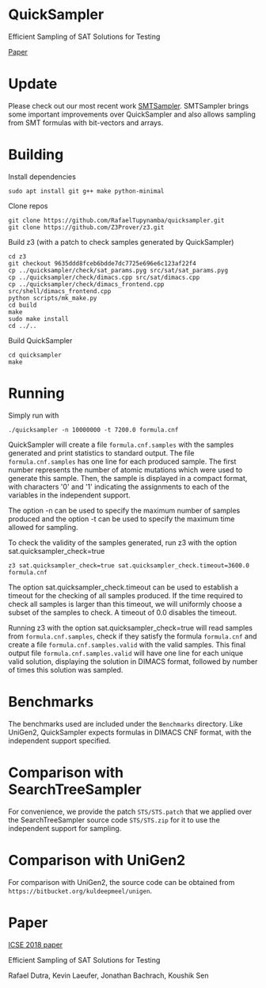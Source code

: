 # QuickSampler
Efficient Sampling of SAT Solutions for Testing

[Paper](https://people.eecs.berkeley.edu/~rtd/papers/quicksampler.pdf)

# Update

Please check out our most recent work [SMTSampler](https://github.com/RafaelTupynamba/SMTSampler).
SMTSampler brings some important improvements over QuickSampler and also allows sampling from SMT formulas with bit-vectors and arrays.

# Building

Install dependencies

```
sudo apt install git g++ make python-minimal
```

Clone repos

```
git clone https://github.com/RafaelTupynamba/quicksampler.git
git clone https://github.com/Z3Prover/z3.git
```

Build z3 (with a patch to check samples generated by QuickSampler)

```
cd z3
git checkout 9635ddd8fceb6bdde7dc7725e696e6c123af22f4
cp ../quicksampler/check/sat_params.pyg src/sat/sat_params.pyg
cp ../quicksampler/check/dimacs.cpp src/sat/dimacs.cpp
cp ../quicksampler/check/dimacs_frontend.cpp src/shell/dimacs_frontend.cpp
python scripts/mk_make.py
cd build
make
sudo make install
cd ../..
```

Build QuickSampler

```
cd quicksampler
make
```

# Running

Simply run with

```
./quicksampler -n 10000000 -t 7200.0 formula.cnf
```

QuickSampler will create a file `formula.cnf.samples` with the samples generated and print statistics to standard output. The file `formula.cnf.samples` has one line for each produced sample. The first number represents the number of atomic mutations which were used to generate this sample. Then, the sample is displayed in a compact format, with characters '0' and '1' indicating the assignments to each of the variables in the independent support.

The option -n can be used to specify the maximum number of samples produced and the option -t can be used to specify the maximum time allowed for sampling.

To check the validity of the samples generated, run z3 with the option sat.quicksampler_check=true

```
z3 sat.quicksampler_check=true sat.quicksampler_check.timeout=3600.0 formula.cnf
```

The option sat.quicksampler_check.timeout can be used to establish a timeout for the checking of all samples produced. If the time required to check all samples is larger than this timeout, we will uniformly choose a subset of the samples to check. A timeout of 0.0 disables the timeout.

Running z3 with the option sat.quicksampler_check=true will read samples from `formula.cnf.samples`, check if they satisfy the formula `formula.cnf` and create a file `formula.cnf.samples.valid` with the valid samples. This final output file `formula.cnf.samples.valid` will have one line for each unique valid solution, displaying the solution in DIMACS format, followed by number of times this solution was sampled.

# Benchmarks

The benchmarks used are included under the `Benchmarks` directory. Like UniGen2, QuickSampler expects formulas in DIMACS CNF format, with the independent support specified.

# Comparison with SearchTreeSampler

For convenience, we provide the patch `STS/STS.patch` that we applied over the SearchTreeSampler source code `STS/STS.zip` for it to use the independent support for sampling.

# Comparison with UniGen2

For comparison with UniGen2, the source code can be obtained from `https://bitbucket.org/kuldeepmeel/unigen`.

# Paper

[ICSE 2018 paper](https://people.eecs.berkeley.edu/~rtd/papers/quicksampler.pdf)

Efficient Sampling of SAT Solutions for Testing

Rafael Dutra, Kevin Laeufer, Jonathan Bachrach, Koushik Sen
